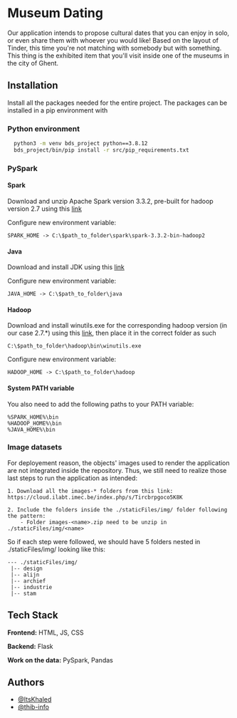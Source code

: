 
# Museum Dating

Our application intends to propose cultural dates that you can enjoy in solo, or even share them with whoever you would like! Based on the layout of Tinder, this time you're not matching with somebody but with something. This thing is the exhibited item that you'll visit inside one of the museums in the city of Ghent.


## Installation

Install all the packages needed for the entire project.
The packages can be installed in a pip environment with

### Python environment
```bash
  python3 -m venv bds_project python==3.8.12
  bds_project/bin/pip install -r src/pip_requirements.txt
```

### PySpark

#### Spark
Download and unzip Apache Spark version 3.3.2, pre-built for hadoop version 2.7 using this [link](https://www.apache.org/dyn/closer.lua/spark/spark-3.3.2/spark-3.3.2-bin-hadoop2.tgz)

Configure new environment variable:
```
SPARK_HOME -> C:\$path_to_folder\spark\spark-3.3.2-bin-hadoop2
```
#### Java
Download and install JDK using this [link](https://www.oracle.com/in/java/technologies/downloads/#jdk20-windows)

Configure new environment variable:
```
JAVA_HOME -> C:\$path_to_folder\java
```

#### Hadoop
Download and install winutils.exe for the corresponding hadoop version (in our case 2.7.*) using this [link](https://github.com/steveloughran/winutils/tree/master/hadoop-2.7.1/bin), then place it in the correct folder as such
```
C:\$path_to_folder\hadoop\bin\winutils.exe
```

Configure new environment variable:
```
HADOOP_HOME -> C:\$path_to_folder\hadoop
```

#### System PATH variable
You also need to add the following paths to your PATH variable:
```
%SPARK_HOME%\bin
%HADOOP_HOME%\bin
%JAVA_HOME%\bin
```

### Image datasets
For deployement reason, the objects' images used to render the application are not integrated inside the repository. Thus, we still need to realize those last steps to run the application as intended:

    1. Download all the images-* folders from this link: https://cloud.ilabt.imec.be/index.php/s/Tircbrpgoco5K8K
    
    2. Include the folders inside the ./staticFiles/img/ folder following the pattern:
        - Folder images-<name>.zip need to be unzip in ./staticFiles/img/<name>

So if each step were followed, we should have 5 folders nested in ./staticFiles/img/ looking like this: 

    --- ./staticFiles/img/
     |-- design
     |-- alijn
     |-- archief
     |-- industrie
     |-- stam


## Tech Stack

**Frontend:** HTML, JS, CSS

**Backend:** Flask

**Work on the data:** PySpark, Pandas


## Authors
- [@ItsKhaled](https://www.github.com/ItsKhaled)
- [@thib-info](https://www.github.com/thib-info)
